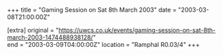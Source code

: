 +++
title = "Gaming Session on Sat 8th March 2003"
date = "2003-03-08T21:00:00Z"

[extra]
original = "https://uwcs.co.uk/events/gaming-session-on-sat-8th-march-2003-1474488938128/"    
end = "2003-03-09T04:00:00Z"
location = "Ramphal R0.03/4"
+++



